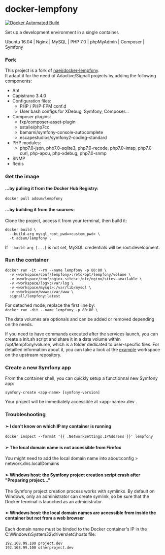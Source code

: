 # docker-lempfony

[![Docker Automated Build](https://img.shields.io/docker/automated/signall/lempfony.svg?maxAge=2592000)](https://hub.docker.com/r/signall/lempfony/)

Set up a development environment in a single container.

Ubuntu 16.04 | Nginx | MySQL | PHP 7.0 | phpMyAdmin | Composer | Symfony  

### Fork

This project is a fork of [naei/docker-lempfony](https://github.com/naei/docker-lempfony).  
It adapt it for the need of Adactive/Signall projects by adding the following components:
- Ant
- Capistrano 3.4.0
- Configuration files:
  - PHP / PHP-FPM conf.d
  - User bash configs for XDebug, Symfony, Composer...
- Composer plugins:
  - fxp/composer-asset-plugin
  - sstalle/php7cc
  - bamarni/symfony-console-autocomplete
  - escapestudios/symfony2-coding-standard
- PHP modules: 
  - php7.0-json, php7.0-sqlite3, php7.0-recode, php7.0-imap, php7.0-curl, php-apcu, php-xdebug, php7.0-snmp
- SNMP
- Redis


### Get the image

#### ...by pulling it from the Docker Hub Registry:

```shell
docker pull adsum/lempfony
```  

#### ...by building it from the sources:

Clone the project, access it from your terminal, then build it:

```shell
docker build \
  --build-arg mysql_root_pwd=<custom_pwd> \
  -t adsum/lempfony .
```  

If ```--build-arg [...]``` is not set, MySQL credentials will be root:development.


### Run the container

```shell
docker run -it --rm --name lempfony -p 80:80 \
  -v <workspace/conf/lempfony>:/etc/opt/lempfony/volume \
  -v <workspace/conf/nginx-sites>:/etc/nginx/sites-available \
  -v <workspace/log>:/var/log \
  -v <workspace/mysql>:/var/lib/mysql \
  -v <workspace/www>:/var/www \
  signall/lempfony:latest
```
For detached mode, replace the first line by:  
```docker run -dit --name lempfony -p 80:80 \```  

The data volumes are optionals and can be added or removed depending on the needs.  

If you need to have commands executed after the services launch, you can create a init.sh script and share it in a data volume within /opt/lempfony/volume, which is a folder dedicated to user-specific files.
For detailled information about it, you can take a look at the [example](https://github.com/naei/docker-lempfony/tree/master/example/workspace) workspace on the upstream repository.


### Create a new Symfony app
From the container shell, you can quickly setup a functionnal new Symfony app:
```shell
symfony-create <app-name> [symfony-version]
```
Your project will be immediately accessible at &lt;app-name>.dev .


### Troubleshooting

#### ➢ I don't know on which IP my container is running
```shell
docker inspect --format '{{ .NetworkSettings.IPAddress }}' lempfony
```  

#### ➢ The local domain name is not accessible from Firefox
You might need to add the local domain name into about:config > network.dns.localDomains

#### ➢ Windows host: the Symfony project creation script crash after "Preparing project..."
The Symfony project creation process works with symlinks. By default on Windows,  only an administrator can create symlink, so be sure that the Docker terminal is launched as an administrator. 

#### ➢ Windows host: the local domain names are accessible from inside the container but not from a web browser
Each domain name must be binded to the Docker container's IP in the C:\Windows\System32\drivers\etc\hosts file:
```
192.168.99.100 project.dev
192.168.99.100 otherproject.dev
```  
